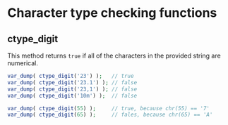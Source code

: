 # Character type checking functions

## ctype_digit

This method returns `true` if all of the characters in the provided string are numerical.

```php
var_dump( ctype_digit('23') );   // true
var_dump( ctype_digit('23.1') ); // false
var_dump( ctype_digit('23,1') ); // false
var_dump( ctype_digit('10m') );  // false

var_dump( ctype_digit(55) );     // true, because chr(55) == '7'
var_dump( ctype_digit(65) );     // fales, because chr(65) == 'A'
```
